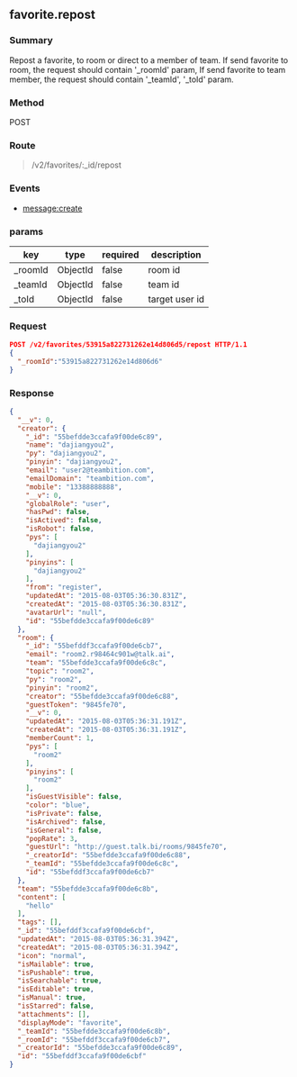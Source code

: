 ## favorite.repost

### Summary
Repost a favorite, to room or direct to a member of team.
If send favorite to room, the request should contain '_roomId' param,
If send favorite to team member, the request should contain '_teamId', '_toId' param.

### Method
POST

### Route
> /v2/favorites/:_id/repost

### Events
* [message:create](../event/message.create.html)

### params
| key            | type               | required | description                                                               |
| -------------- | ------------------ | -------- | ------------------------------------------------------------------------- |
| _roomId        | ObjectId           | false    | room id                                                                   |
| _teamId        | ObjectId           | false    | team id                                                                   |
| _toId          | ObjectId           | false    | target user id                                                            |

### Request
```json
POST /v2/favorites/53915a822731262e14d806d5/repost HTTP/1.1
{
  "_roomId":"53915a822731262e14d806d6"
}
```

### Response
```json
{
  "__v": 0,
  "creator": {
    "_id": "55befdde3ccafa9f00de6c89",
    "name": "dajiangyou2",
    "py": "dajiangyou2",
    "pinyin": "dajiangyou2",
    "email": "user2@teambition.com",
    "emailDomain": "teambition.com",
    "mobile": "13388888888",
    "__v": 0,
    "globalRole": "user",
    "hasPwd": false,
    "isActived": false,
    "isRobot": false,
    "pys": [
      "dajiangyou2"
    ],
    "pinyins": [
      "dajiangyou2"
    ],
    "from": "register",
    "updatedAt": "2015-08-03T05:36:30.831Z",
    "createdAt": "2015-08-03T05:36:30.831Z",
    "avatarUrl": "null",
    "id": "55befdde3ccafa9f00de6c89"
  },
  "room": {
    "_id": "55befddf3ccafa9f00de6cb7",
    "email": "room2.r98464c901w@talk.ai",
    "team": "55befdde3ccafa9f00de6c8c",
    "topic": "room2",
    "py": "room2",
    "pinyin": "room2",
    "creator": "55befdde3ccafa9f00de6c88",
    "guestToken": "9845fe70",
    "__v": 0,
    "updatedAt": "2015-08-03T05:36:31.191Z",
    "createdAt": "2015-08-03T05:36:31.191Z",
    "memberCount": 1,
    "pys": [
      "room2"
    ],
    "pinyins": [
      "room2"
    ],
    "isGuestVisible": false,
    "color": "blue",
    "isPrivate": false,
    "isArchived": false,
    "isGeneral": false,
    "popRate": 3,
    "guestUrl": "http://guest.talk.bi/rooms/9845fe70",
    "_creatorId": "55befdde3ccafa9f00de6c88",
    "_teamId": "55befdde3ccafa9f00de6c8c",
    "id": "55befddf3ccafa9f00de6cb7"
  },
  "team": "55befdde3ccafa9f00de6c8b",
  "content": [
    "hello"
  ],
  "tags": [],
  "_id": "55befddf3ccafa9f00de6cbf",
  "updatedAt": "2015-08-03T05:36:31.394Z",
  "createdAt": "2015-08-03T05:36:31.394Z",
  "icon": "normal",
  "isMailable": true,
  "isPushable": true,
  "isSearchable": true,
  "isEditable": true,
  "isManual": true,
  "isStarred": false,
  "attachments": [],
  "displayMode": "favorite",
  "_teamId": "55befdde3ccafa9f00de6c8b",
  "_roomId": "55befddf3ccafa9f00de6cb7",
  "_creatorId": "55befdde3ccafa9f00de6c89",
  "id": "55befddf3ccafa9f00de6cbf"
}
```

